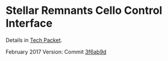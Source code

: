 # Stellar Remnants Cello Control Interface

Details in [Tech Packet](https://github.com/stephiescastle/cello-interface/blob/master/StellarRemnants_TechPacket.pdf).

February 2017 Version: Commit [3f6ab9d](https://github.com/stephiescastle/cello-interface/commit/3f6ab9d5fbbf1142b16dab95429171618c5bf061)


